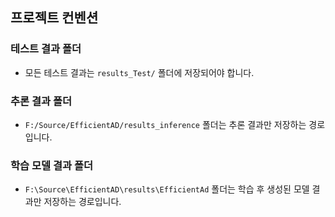 ## 프로젝트 컨벤션

### 테스트 결과 폴더

*   모든 테스트 결과는 `results_Test/` 폴더에 저장되어야 합니다.

### 추론 결과 폴더

*   `F:/Source/EfficientAD/results_inference` 폴더는 추론 결과만 저장하는 경로입니다.

### 학습 모델 결과 폴더

*   `F:\Source\EfficientAD\results\EfficientAd` 폴더는 학습 후 생성된 모델 결과만 저장하는 경로입니다.